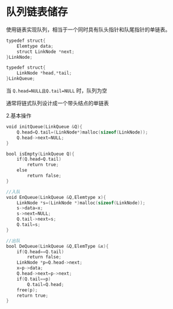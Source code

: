 # 队列链表储存



使用链表实现队列，相当于一个同时具有队头指针和队尾指针的单链表。



```c
typedef struct{
    Elemtype data;
    struct LinkNode *next;
}LinkNode;

typedef struct{
    LinkNode *head,*tail;
}LinkQueue;
```

当 `Q.head=NULL且Q.tail=NULL` 时，队列为空

通常将链式队列设计成一个带头结点的单链表

2.基本操作

```c
void initQueue(LinkQueue &Q){
    Q.head=Q.tail=(LinkNode*)malloc(sizeof(LinkNode));
    Q.head->next=NULL;
}
```

```c
bool isEmpty(LinkQueue Q){
    if(Q.head=Q.tail)
        return true;
    else 
        return false;
}
```

```c
//入队
void EnQueue(LinkQueue &Q,Elemtype x){
    LinkNode *s=(LinkNode *)malloc(sizeof(LinkNode));
    s->data=x;
    s->next=NULL;
    Q.tail->next=s;
    Q.tail=s;
}
```

```c
//出队
bool DeQueue(LinkQueue &Q,ElemType &x){
    if(Q.head==Q.tail)
        return false;
    LinkNode *p=Q.head->next;
    x=p->data;
    Q.head->next=p->next;
    if(Q.tail==p)
        Q.tail=Q.head;
    free(p);
    return true;
}
```